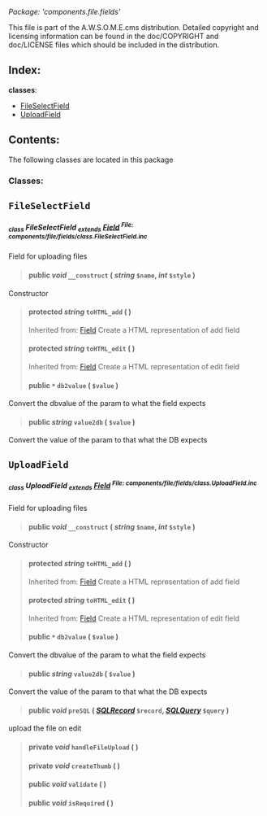 _Package: 'components.file.fields'_

This file is part of the A.W.S.O.M.E.cms distribution.
Detailed copyright and licensing information can be found
in the doc/COPYRIGHT and doc/LICENSE files which should be
included in the distribution.
## Index: ##
**classes**:
  * [FileSelectField](DOCComponentsFileFields#FileSelectField.md)
  * [UploadField](DOCComponentsFileFields#UploadField.md)
## Contents: ##
The following classes are located in this package
### Classes: ###
## `FileSelectField` ##
##### <sub>class</sub> FileSelectField <sub>extends</sub> [Field](DOCCoreFields#Field.md) <sup>File: components/file/fields/class.FileSelectField.inc</sup> #####
Field for uploading files
> #### **public** _void_ **`__construct`** ( _string_ `$name`, _int_ `$style` ) ####
Constructor
> #### **protected** _string_ **`toHTML_add`** (  ) ####
> Inherited from: [Field](DOCCoreFields#Field.md)
Create a HTML representation of add field
> #### **protected** _string_ **`toHTML_edit`** (  ) ####
> Inherited from: [Field](DOCCoreFields#Field.md)
Create a HTML representation of edit field
> #### **public** _`*`_ **`db2value`** (  `$value` ) ####
Convert the dbvalue of the param to what the field expects
> #### **public** _string_ **`value2db`** (  `$value` ) ####
Convert the value of the param to that what the DB expects
## `UploadField` ##
##### <sub>class</sub> UploadField <sub>extends</sub> [Field](DOCCoreFields#Field.md) <sup>File: components/file/fields/class.UploadField.inc</sup> #####
Field for uploading files
> #### **public** _void_ **`__construct`** ( _string_ `$name`, _int_ `$style` ) ####
Constructor
> #### **protected** _string_ **`toHTML_add`** (  ) ####
> Inherited from: [Field](DOCCoreFields#Field.md)
Create a HTML representation of add field
> #### **protected** _string_ **`toHTML_edit`** (  ) ####
> Inherited from: [Field](DOCCoreFields#Field.md)
Create a HTML representation of edit field
> #### **public** _`*`_ **`db2value`** (  `$value` ) ####
Convert the dbvalue of the param to what the field expects
> #### **public** _string_ **`value2db`** (  `$value` ) ####
Convert the value of the param to that what the DB expects
> #### **public** _void_ **`preSQL`** ( _[SQLRecord](DOCCore#SQLRecord.md)_ `$record`, _[SQLQuery](DOCCore#SQLQuery.md)_ `$query` ) ####
upload the file on edit
> #### **private** _void_ **`handleFileUpload`** (  ) ####
> #### **private** _void_ **`createThumb`** (  ) ####
> #### **public** _void_ **`validate`** (  ) ####
> #### **public** _void_ **`isRequired`** (  ) ####